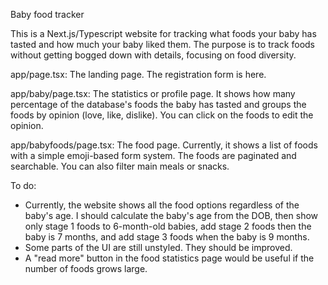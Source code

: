 Baby food tracker

This is a Next.js/Typescript website for tracking what foods your baby has tasted and how much your baby liked them. The purpose is to track foods without getting bogged down with details, focusing on food diversity.

app/page.tsx: The landing page. The registration form is here.

app/baby/page.tsx: The statistics or profile page. It shows how many percentage of the database's foods the baby has tasted and groups the foods by opinion (love, like, dislike). You can click on the foods to edit the opinion.

app/babyfoods/page.tsx: The food page. Currently, it shows a list of foods with a simple emoji-based form system. The foods are paginated and searchable. You can also filter main meals or snacks.

To do:
- Currently, the website shows all the food options regardless of the baby's age. I should calculate the baby's age from the DOB, then show only stage 1 foods to 6-month-old babies, add stage 2 foods then the baby is 7 months, and add stage 3 foods when the baby is 9 months.
- Some parts of the UI are still unstyled. They should be improved.
- A "read more" button in the food statistics page would be useful if the number of foods grows large.